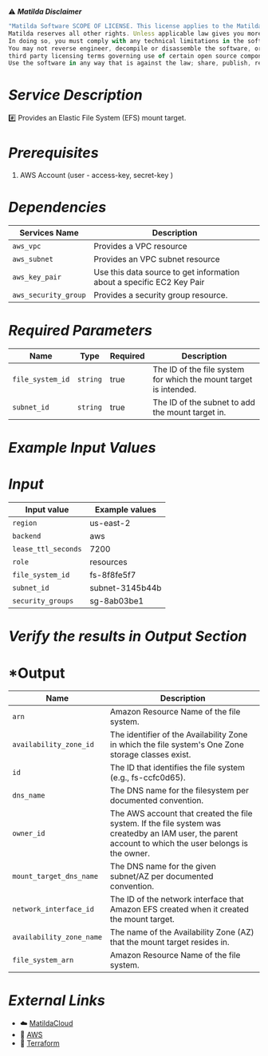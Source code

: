 :warning: ***Matilda Disclaimer***
```javascript
"Matilda Software SCOPE OF LICENSE. This license applies to the Matilda cloud product. The software is licensed, not sold. This agreement only gives you some rights to use the software. 
Matilda reserves all other rights. Unless applicable law gives you more rights despite this limitation, you may use the software only as expressly permitted in this agreement. 
In doing so, you must comply with any technical limitations in the software that only allow you to use it in certain ways. 
You may not reverse engineer, decompile or disassemble the software, or otherwise attempt to derive the source code for the software except and solely to the extent required by 
third party licensing terms governing use of certain open source components that may be included in the software; remove, minimize, block or modify any notices of Matilda or its suppliers in the software. 
Use the software in any way that is against the law; share, publish, rent or lease the software, or provide the software as a offering for others to use."
```

# *Service Description*
:hash: Provides an Elastic File System (EFS) mount target.
# *Prerequisites*
1. AWS Account (user - access-key, secret-key )

# *Dependencies*
| **Services Name**        | **Description**                                                      |
|--------------------------|----------------------------------------------------------------------|
| `aws_vpc`                | Provides a VPC resource                                              |
| `aws_subnet`             | Provides an VPC subnet resource                                      |
| `aws_key_pair`           | Use this data source to get information about a specific EC2 Key Pair|
| `aws_security_group`     | Provides a security group resource.                                  |


# *Required Parameters*
| Name | Type | Required | Description |
| --- | --- | --- | --- |
| `file_system_id` | `string` | true | The ID of the file system for which the mount target is intended. |
| `subnet_id` | `string` | true | The ID of the subnet to add the mount target in. |


# *Example Input Values*
# *Input*

| Input value                       | Example values                                                                           |
|-----------------------------------|------------------------------------------------------------------------------------------|
| `region`                             | us-east-2                                                                    | 
| `backend`                   | aws                                                                                |
| `lease_ttl_seconds`                   | 7200                                                                                 |
| `role`                   | resources                                                                                |
| `file_system_id`                   | fs-8f8fe5f7                                                                     |
| `subnet_id`                   | subnet-3145b44b                                                                      |
| `security_groups`                   | sg-8ab03be1                                                              |


# *Verify the results in Output Section*
# *Output

| Name | Description |
| ------------- | ------------- |
| `arn` | Amazon Resource Name of the file system. |
| `availability_zone_id` |The identifier of the Availability Zone in which the file system's One Zone storage classes exist. |
| `id` |The ID that identifies the file system (e.g., fs-ccfc0d65). |
| `dns_name` |The DNS name for the filesystem per documented convention. |
| `owner_id` | The AWS account that created the file system. If the file system was createdby an IAM user, the parent account to which the user belongs is the owner. |
| `mount_target_dns_name` |The DNS name for the given subnet/AZ per documented convention. |
| `network_interface_id` |The ID of the network interface that Amazon EFS created when it created the mount target.|
| `availability_zone_name` |The name of the Availability Zone (AZ) that the mount target resides in. |
| `file_system_arn` | Amazon Resource Name of the file system. |


# *External Links*
* :cloud: [MatildaCloud](https://www.matildacloud.com/docs/ "Matildacloud")
* :link: [AWS](https://aws.amazon.com/console/)
* :link: [Terraform](https://registry.terraform.io/providers/hashicorp/aws/latest/docs/resources/efs_mount_target#argument-reference)